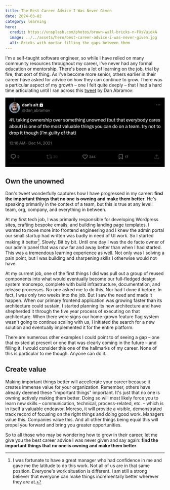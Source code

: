 ```yaml
---
title: The Best Career Advice I Was Never Given
date: 2024-03-02
category: learning
hero:
  credit: https://unsplash.com/photos/brown-wall-bricks-n-FXsVuiokA
  image: ../../assets/hero/best-career-advice-i-was-never-given.jpg
  alt: Bricks with mortar filling the gaps between them
---
```


I'm a self-taught software engineer, so while I have relied on many community resources throughout my career, I've never had any formal education or mentorship. There's been a lot of learning on the job, trial by fire, that sort of thing. As I've become more senior, others earlier in their career have asked for advice on how they can continue to grow. There was a particular aspect of my growth – one I felt quite deeply – that I had a hard time articulating until I ran across this [tweet](https://twitter.com/dan_abramov/status/1470623700705845251) by Dan Abramov:

![Tweet from Dan Abramov saying "41. taking ownership over something unowned (but that everybody cares about) is one of the most valuable things you can do on a team. try not to drop it though (i’m guilty of that)"](../../assets/own-the-unowned.png 'In a thread about 100 things he learned on the React team')<!--rehype:style=width:595px;-->

## Own the unowned

Dan's tweet wonderfully captures how I have progressed in my career: **find the important things that no one is owning and make them better**. He's speaking primarily in the context of a team, but this is true at any level: team, org, company, and everything in between.

At my first tech job, I was primarily responsible for developing Wordpress sites, crafting bespoke emails, and building landing page templates. I wanted to move more into frontend engineering and I knew the admin portal our small startup had written was badly in need of UI work. So I started making it better[^1]. Slowly. Bit by bit. Until one day I was the de facto owner of our admin panel that was now far and away better than when I had started. This was a tremendous learning experience as well. Not only was I solving a pain point, but I was building and sharpening skills I otherwise would not have.

At my current job, one of the first things I did was pull out a group of reused components into what would eventually become our full-fledged design system monorepo, complete with build infrastructure, documentation, and release processes. No one asked me to do this. Nor had I done it before. In fact, I was only two weeks into the job. But I saw the need and made it happen. When our primary frontend application was growing faster than its architecture could sustain, I started planning its new architecture and have shepherded it through the five year process of executing on that architecture. When there were signs our home-grown feature flag system wasn't going to continue scaling with us, I initiated the search for a new solution and eventually implemented it for the entire platform.

There are numerous other examples I could point to of seeing a gap – one that existed at present or one that was clearly coming in the future – and filling it. I would consider this one of the hallmarks of my career. None of this is particular to me though. Anyone can do it.

## Create value

Making important things better will accellerate your career because it creates immense value for your organization. Remember, others have already deemed these "important things" important. It's just that no one is owning actively making them better. Doing so will most likely force you to learn new skills – communication, technical, process-related, etc. – which is in itself a valuable endeavor. Moreso, it will provide a visible, demonstrated track record of focusing on the right things and doing good work. Managers value this. Companies value this. And all other things being equal this will propel you forward and bring you greater opportunities.

So to all those who may be wondering how to grow in their career, let me give you the best career advice I was never given and say again: **find the important things that no one is owning and make them better**.

[^1]: I was fortunate to have a great manager who had confidence in me and gave me the latitude to do this work. Not all of us are in that same position. Everyone's work situation is different. I am still a strong believer that everyone can make things incrementally better wherever they are at.
